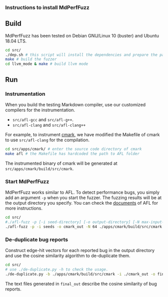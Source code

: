 ### Instructions to install MdPerfFuzz

## Build

MdPerfFuzz has been tested on Debian GNU/Linux 10 (buster) and Ubuntu 18.04 LTS.

```sh
cd src/
./dep.sh # this script will install the dependencies and prepare the parser
make # build the fuzzer
cd llvm_mode & make # build llvm mode
```

## Run

### Instrumentation
When you build the testing Markdown compiler, use our customized compilers for the instrumentation. 

- `src/afl-gcc` and `src/afl-g++`.
- `src/afl-clang` and `src/afl-clang++`

For example, to instrument [cmark](https://github.com/commonmark/cmark), we have modified the Makefile of cmark to use `src/afl-clang` for the compilation. 

```sh
cd src/apps/cmark/ # enter the source code directory of cmark
make afl # the Makefile has hardcoded the path to AFL folder
```
The instrumented binary of cmark will be generated at `src/apps/cmark/build/src/cmark`.

### Start MdPerfFuzz

MdPerfFuzz works similar to AFL. To detect performance bugs, you simply add an argument `-p` when you start the fuzzer. The fuzzing results will be at the output directory you specify. You can check the [documents](src/docs/README) of AFL for more instructions.

```sh
cd src/
#./afl-fuzz -p [-i seed-directory] [-o output-directory] [-N max-input-length] binary @@
./afl-fuzz -p -i seeds -o cmark_out -N 64 ./apps/cmark/build/src/cmark @@
```

### De-duplicate bug reports

Construct edge-hit vectors for each reported bug in the output directory and use the cosine similarity algorithm to de-duplicate them.

```sh
cd src/
# use ./de-duplicate.py -h to check the usage.
./de-duplicate.py -b ./apps/cmark/build/src/cmark -i ./cmark_out -o final_out
```
The text files generated in `final_out` describe the cosine similarity of bug reports.
